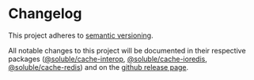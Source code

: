 # Changelog

This project adheres to [semantic versioning](https://semver.org/).

All notable changes to this project will be documented 
in their respective packages
([@soluble/cache-interop](./packages/cache-interop/CHANGELOG.md),
[@soluble/cache-ioredis](./packages/cache-ioredis), [@soluble/cache-redis](./packages/cache-redis))
and on the [github release page](https://github.com/soluble-io/tci/releases).




